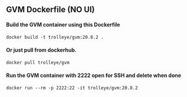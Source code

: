 ## GVM Dockerfile (NO UI)

#### Build the GVM container using this Dockerfile

`docker build -t trolleye/gvm:20.8.2 .`


#### Or just pull from dockerhub.

`docker pull trolleye/gvm`


#### Run the GVM container with 2222 open for SSH and delete when done

`docker run --rm -p 2222:22 -it trolleye/gvm:20.8.2`
